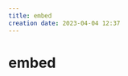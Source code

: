 ```yaml
---
title: embed
creation date: 2023-04-04 12:37
---
```



<!-- markdownlint-disable MD025 -->

# embed
